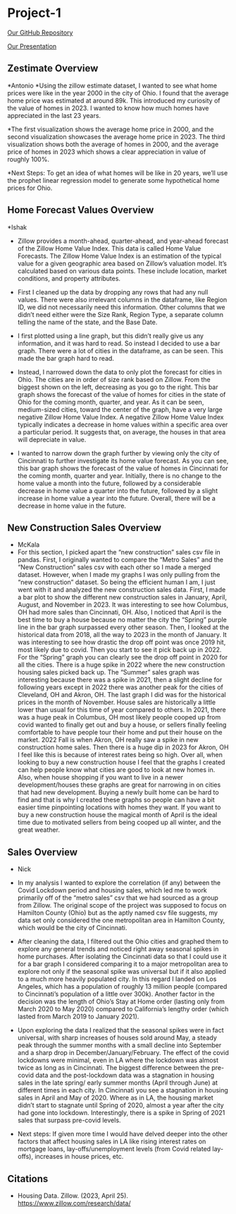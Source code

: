 # Project-1

<a href="https://github.com/McKala1/Project-1.git">Our GitHub Repository</a>

<a href="https://docs.google.com/presentation/d/1Kh3zalNeDSe10xlnWiPzQ218AbuSXv8-if7WtuW2eWU/edit?usp=sharing">Our Presentation</a>


## Zestimate Overview
*Antonio
*Using the zillow estimate dataset, I wanted to see what home prices were like in the year 2000 in the city of Ohio. I found that the average home price was estimated at around 89k. This introduced my curiosity of the value of homes in 2023. I wanted to know how much homes have appreciated in the last 23 years.

*The first visualization shows the average home price in 2000, and the second visualization showcases the average home price in 2023. The third visualization shows both the average of homes in 2000, and the average price of homes in 2023 which shows a clear appreciation in value of roughly 100%.

*Next Steps: To get an idea of what homes will be like in 20 years, we’ll use the prophet linear regression model to generate some hypothetical home prices for Ohio.


## Home Forecast Values Overview
*Ishak
* Zillow provides a month-ahead, quarter-ahead, and year-ahead forecast of the Zillow Home Value Index. This data is called Home Value Forecasts. The Zillow Home Value Index is an estimation of the typical value for a given geographic area based on Zillow’s valuation model. It’s calculated based on various data points. These include location, market conditions, and property attributes.

* First I cleaned up the data by dropping any rows that had any null values. There were also irrelevant columns in the dataframe, like Region ID, we did not necessarily need this information. Other columns that we didn’t need either were the Size Rank, Region Type, a separate column telling the name of the state, and the Base Date.

* I first plotted using a line graph, but this didn’t really give us any information, and it was hard to read. So instead I decided to use a bar graph. There were a lot of cities in the dataframe, as can be seen. This made the bar graph hard to read. 

* Instead, I narrowed down the data to only plot the forecast for cities in Ohio. The cities are in order of size rank based on Zillow. From the biggest shown on the left, decreasing as you go to the right. This bar graph shows the forecast of the value of homes for cities in the state of Ohio for the coming month, quarter, and year. As it can be seen, medium-sized cities, toward the center of the graph, have a very large negative Zillow Home Value Index. A negative Zillow Home Value Index typically indicates a decrease in home values within a specific area over a particular period. It suggests that, on average, the houses in that area will depreciate in value.

* I wanted to narrow down the graph further by viewing only the city of Cincinnati to further investigate its home value forecast. As you can see, this bar graph shows the forecast of the value of homes in Cincinnati for the coming month, quarter and year. Initially, there is no change to the home value a month into the future, followed by a considerable decrease in home value a quarter into the future, followed by a slight increase in home value a year into the future. Overall, there will be a decrease in home value in the future.


## New Construction Sales Overview 
* McKala
* For this section, I picked apart the “new construction” sales csv file in pandas. First, I originally wanted to compare the “Metro Sales” and the “New Construction” sales csv with each other so I made a merged dataset. However, when I made my graphs I was only pulling from the “new construction” dataset. So being the efficient human I am, I just went with it and analyzed the new construction sales data. First, I made a bar plot to show the different new construction sales in January, April, August, and November in 2023. It was interesting to see how Columbus, OH had more sales than Cincinnati, OH. Also, I noticed that April is the best time to buy a house because no matter the city the “Spring” purple line in the bar graph surpassed every other season. Then, I looked at the historical data from 2018, all the way to 2023 in the month of January. It was interesting to see how drastic the drop off point was once 2019 hit, most likely due to covid. Then you start to see it pick back up in 2022. For the “Spring” graph you can clearly see the drop off point in 2020 for all the cities. There is a huge spike in 2022 where the new construction housing sales picked back up. The “Summer” sales graph was interesting because there was a spike in 2021, then a slight decline for following years except in 2022 there was another peak for the cities of Cleveland, OH and Akron, OH. The last graph I did was for the historical prices in the month of November. House sales are historically a little lower than usual for this time of year compared to others. In 2021, there was a huge peak in Columbus, OH most likely people cooped up from covid wanted to finally get out and buy a house, or sellers finally feeling comfortable to have people tour their home and put their house on the market. 2022 Fall is when Akron, OH really saw a spike in new construction home sales. Then there is a huge dip in 2023 for Akron, OH I feel like this is because of interest rates being so high. Over all, when looking to buy a new construction house I feel that the graphs I created can help people know what cities are good to look at new homes in. Also, when house shopping if you want to live in a newer development/houses these graphs are great for narrowing in on cities that had new development. Buying a newly built home can be hard to find and that is why I created these graphs so people can have a bit easier time pinpointing locations with homes they want. If you want to buy a new construction house the magical month of April is the ideal time due to motivated sellers from being cooped up all winter, and the great weather. 

## Sales Overview
* Nick
* In my analysis I wanted to explore the correlation (if any) between the Covid Lockdown period and housing sales, which led me to work primarily off of the “metro sales” csv that we had sourced as a group from Zillow. The original scope of the project was supposed to focus on Hamilton County (Ohio) but as the aptly named csv file suggests, my data set only considered the one metropolitan area in Hamilton County, which would be the city of Cincinnati. 

* After cleaning the data, I filtered out the Ohio cities and graphed them to explore any general trends and noticed right away seasonal spikes in home purchases. After isolating the Cincinnati data so that I could use it for a bar graph I considered comparing it to a major metropolitan area to explore not only if the seasonal spike was universal but if it also applied to a much more heavily populated city. In this regard I landed on Los Angeles, which has a population of roughly 13 million people (compared to Cincinnati’s population of a little over 300k). Another factor in the decision was the length of Ohio’s Stay at Home order (lasting only from March 2020 to May 2020) compared to California’s lengthy order (which lasted from March 2019 to January 2021).

* Upon exploring the data I realized that the seasonal spikes were in fact universal, with sharp increases of houses sold around May, a steady peak through the summer months with a small decline into September and a sharp drop in December/January/February. The effect of the covid lockdowns were minimal, even in LA where the lockdown was almost twice as long as in Cincinnati. The biggest difference between the pre-covid data and the post-lockdown data was a stagnation in housing sales in the late spring/ early summer months (April through June) at different times in each city. In Cincinnati you see a stagnation in housing sales in April and May of 2020. Where as in LA, the housing market didn’t start to stagnate until Spring of 2020, almost a year after the city had gone into lockdown. Interestingly, there is a spike in Spring of 2021 sales that surpass pre-covid levels.

* Next steps: If given more time I would have delved deeper into the other factors that affect housing sales in LA like rising interest rates on mortgage loans, lay-offs/unemployment levels (from Covid related lay-offs), increases in house prices, etc. 


## Citations

* Housing Data. Zillow. (2023, April 25). https://www.zillow.com/research/data/ 

